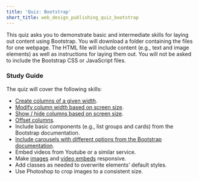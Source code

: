 ```yaml
---
title: 'Quiz: Bootstrap'
short_title: web_design_publishing_quiz_bootstrap
---
```


This quiz asks you to demonstrate basic and intermediate skills for laying out content using Bootstrap. You will download a folder containing the files for one webpage. The HTML file will include content (e.g., text and image elements) as well as instructions for laying them out. You will not be asked to include the Bootstrap CSS or JavaScript files.

### Study Guide

The quiz will cover the following skills:

- [Create columns of a given width](https://getbootstrap.com/docs/4.1/layout/grid/#stacked-to-horizontal).
- [Modify column width based on screen size](https://getbootstrap.com/docs/4.1/layout/grid/#stacked-to-horizontal).
- [Show / hide columns based on screen size](https://getbootstrap.com/docs/4.1/utilities/display/).
- [Offset columns](https://getbootstrap.com/docs/4.1/layout/grid/#offsetting-columns).
- Include basic components (e.g., list groups and cards) from the Bootstrap documentation.
- [Include carousels with different options from the Bootstrap documentation](https://getbootstrap.com/docs/4.1/components/carousel/).
- Embed videos from Youtube or a similar service.
- Make [images](https://getbootstrap.com/docs/4.1/content/images/#responsive-images) and [video embeds](https://getbootstrap.com/docs/4.1/utilities/embed/#example) responsive.
- Add classes as needed to overwrite elements' default styles.
- Use Photoshop to crop images to a consistent size.
